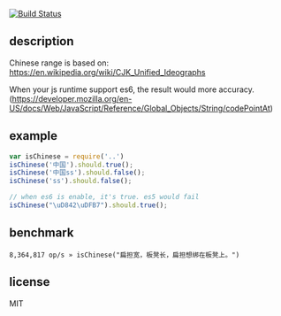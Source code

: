 [![Build Status](https://travis-ci.org/alsotang/is-chinese.svg?branch=master)](https://travis-ci.org/alsotang/is-chinese)

## description

Chinese range is based on: https://en.wikipedia.org/wiki/CJK_Unified_Ideographs

When your js runtime support es6, the result would more accuracy.(https://developer.mozilla.org/en-US/docs/Web/JavaScript/Reference/Global_Objects/String/codePointAt)


## example

```js
var isChinese = require('..')
isChinese('中国').should.true();
isChinese('中国ss').should.false();
isChinese('ss').should.false();

// when es6 is enable, it's true. es5 would fail
isChinese("\uD842\uDFB7").should.true();

```

## benchmark

```
8,364,817 op/s » isChinese("扁担宽，板凳长，扁担想绑在板凳上。")
```

## license

MIT